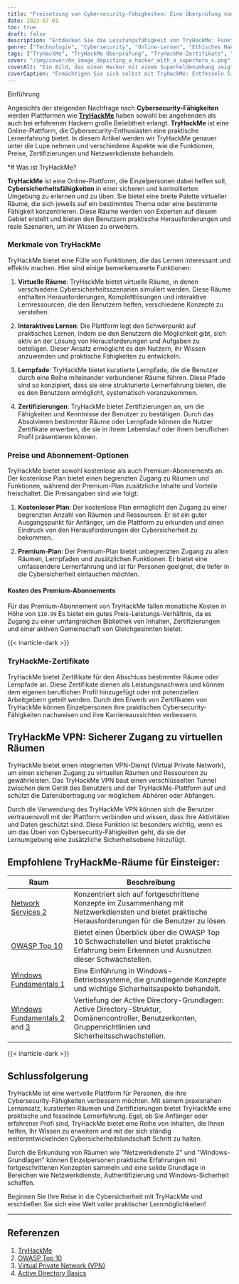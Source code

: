 ```yaml
---
title: "Freisetzung von Cybersecurity-Fähigkeiten: Eine Überprüfung von TryHackMe"
date: 2023-07-01
toc: true
draft: false
description: "Entdecken Sie die Leistungsfähigkeit von TryHackMe: Funktionen, Preise, Zertifizierungen, Netzwerkdienste und mehr, damit Sie Ihre Cybersecurity-Fähigkeiten beherrschen können."
genre: ["Technologie", "Cybersecurity", "Online-Lernen", "Ethisches Hacking", "Netzwerksicherheit", "Virtuelle Labore", "Zertifizierungen", "Lernpfade", "Praktische Erfahrung", "TryHackMe Überprüfung"]
tags: ["TryHackMe", "TryHackMe Überprüfung", "TryHackMe-Zertifikate", "TryHackMe Preisgestaltung", "TryHackMe Netzwerkdienste 2", "TryHackMe-Abonnement", "TryHackMe Umgehung der Authentifizierung", "TryHackMe Datei Einschluss", "TryHackMe OWASP Top 10 Komplettlösung", "TryHackMe VPN", "TryHackMe Windows Fundamentals 1", "TryHackMe Active Directory", "TryHackMe Active Directory-Grundlagen", "TryHackMe Answers", "TryHackMe Linux Fundamentals Part 3", "TryHackMe Logo", "TryHackMe Mitre", "TryHackMe Splunk", "TryHackMe SQL Injection", "TryHackMe-Unterstützung", "TryHackMe Tools zur Bedrohungsanalyse", "TryHackMe Upload-Schwachstellen", "TryHackMe Gehen einer Anwendung", "TryHackMe Windows Fundamentals 2", "TryHackMe Windows Fundamentals 3", "TryHackMe Blau", "TryHackMe Blue Komplettlösung"]
cover: "/img/cover/An_image_depicting_a_hacker_with_a_superhero_c.png"
coverAlt: "Ein Bild, das einen Hacker mit einem Superheldenumhang zeigt, symbolisiert die durch die Cybersicherheitsschulung von TryHackMe erlangte Machtfülle."
coverCaption: "Ermächtigen Sie sich selbst mit TryHackMe: Entfesseln Sie Ihre Cybersecurity-Superkräfte"
---
```

 Einführung

Angesichts der steigenden Nachfrage nach **Cybersecurity-Fähigkeiten** werden Plattformen wie [**TryHackMe**](https://tryhackme.com/) haben sowohl bei angehenden als auch bei erfahrenen Hackern große Beliebtheit erlangt. **TryHackMe** ist eine Online-Plattform, die Cybersecurity-Enthusiasten eine praktische Lernerfahrung bietet. In diesem Artikel werden wir TryHackMe genauer unter die Lupe nehmen und verschiedene Aspekte wie die Funktionen, Preise, Zertifizierungen und Netzwerkdienste behandeln.

*# Was ist TryHackMe?

**TryHackMe** ist eine Online-Plattform, die Einzelpersonen dabei helfen soll, **Cybersicherheitsfähigkeiten** in einer sicheren und kontrollierten Umgebung zu erlernen und zu üben. Sie bietet eine breite Palette virtueller Räume, die sich jeweils auf ein bestimmtes Thema oder eine bestimmte Fähigkeit konzentrieren. Diese Räume werden von Experten auf diesem Gebiet erstellt und bieten den Benutzern praktische Herausforderungen und reale Szenarien, um ihr Wissen zu erweitern.

### Merkmale von TryHackMe

TryHackMe bietet eine Fülle von Funktionen, die das Lernen interessant und effektiv machen. Hier sind einige bemerkenswerte Funktionen:

1. **Virtuelle Räume**: TryHackMe bietet virtuelle Räume, in denen verschiedene Cybersicherheitsszenarien simuliert werden. Diese Räume enthalten Herausforderungen, Komplettlösungen und interaktive Lernressourcen, die den Benutzern helfen, verschiedene Konzepte zu verstehen.

2. **Interaktives Lernen**: Die Plattform legt den Schwerpunkt auf praktisches Lernen, indem sie den Benutzern die Möglichkeit gibt, sich aktiv an der Lösung von Herausforderungen und Aufgaben zu beteiligen. Dieser Ansatz ermöglicht es den Nutzern, ihr Wissen anzuwenden und praktische Fähigkeiten zu entwickeln.

3. **Lernpfade**: TryHackMe bietet kuratierte Lernpfade, die die Benutzer durch eine Reihe miteinander verbundener Räume führen. Diese Pfade sind so konzipiert, dass sie eine strukturierte Lernerfahrung bieten, die es den Benutzern ermöglicht, systematisch voranzukommen.

4. **Zertifizierungen**: TryHackMe bietet Zertifizierungen an, um die Fähigkeiten und Kenntnisse der Benutzer zu bestätigen. Durch das Absolvieren bestimmter Räume oder Lernpfade können die Nutzer Zertifikate erwerben, die sie in ihrem Lebenslauf oder ihrem beruflichen Profil präsentieren können.

### Preise und Abonnement-Optionen

TryHackMe bietet sowohl kostenlose als auch Premium-Abonnements an. Der kostenlose Plan bietet einen begrenzten Zugang zu Räumen und Funktionen, während der Premium-Plan zusätzliche Inhalte und Vorteile freischaltet. Die Preisangaben sind wie folgt:

1. **Kostenloser Plan**: Der kostenlose Plan ermöglicht den Zugang zu einer begrenzten Anzahl von Räumen und Ressourcen. Er ist ein guter Ausgangspunkt für Anfänger, um die Plattform zu erkunden und einen Eindruck von den Herausforderungen der Cybersicherheit zu bekommen.

2. **Premium-Plan**: Der Premium-Plan bietet unbegrenzten Zugang zu allen Räumen, Lernpfaden und zusätzlichen Funktionen. Er bietet eine umfassendere Lernerfahrung und ist für Personen geeignet, die tiefer in die Cybersicherheit eintauchen möchten.

#### Kosten des Premium-Abonnements

Für das Premium-Abonnement von TryHackMe fallen monatliche Kosten in Höhe von `$10.99` Es bietet ein gutes Preis-Leistungs-Verhältnis, da es Zugang zu einer umfangreichen Bibliothek von Inhalten, Zertifizierungen und einer aktiven Gemeinschaft von Gleichgesinnten bietet.

{{< inarticle-dark >}}

### TryHackMe-Zertifikate

TryHackMe bietet Zertifikate für den Abschluss bestimmter Räume oder Lernpfade an. Diese Zertifikate dienen als Leistungsnachweis und können dem eigenen beruflichen Profil hinzugefügt oder mit potenziellen Arbeitgebern geteilt werden. Durch den Erwerb von Zertifikaten von TryHackMe können Einzelpersonen ihre praktischen Cybersecurity-Fähigkeiten nachweisen und ihre Karriereaussichten verbessern.

## TryHackMe VPN: Sicherer Zugang zu virtuellen Räumen

TryHackMe bietet einen integrierten VPN-Dienst (Virtual Private Network), um einen sicheren Zugang zu virtuellen Räumen und Ressourcen zu gewährleisten. Das TryHackMe VPN baut einen verschlüsselten Tunnel zwischen dem Gerät des Benutzers und der TryHackMe-Plattform auf und schützt die Datenübertragung vor möglichem Abhören oder Abfangen.

Durch die Verwendung des TryHackMe VPN können sich die Benutzer vertrauensvoll mit der Plattform verbinden und wissen, dass ihre Aktivitäten und Daten geschützt sind. Diese Funktion ist besonders wichtig, wenn es um das Üben von Cybersecurity-Fähigkeiten geht, da sie der Lernumgebung eine zusätzliche Sicherheitsebene hinzufügt.

## Empfohlene TryHackMe-Räume für Einsteiger:

| Raum | Beschreibung |
|------------------------------------|------------------------------------------------------------------------------------------------------------------------------------------|
| [Network Services 2 ](https://tryhackme.com/room/networkservices2)                | Konzentriert sich auf fortgeschrittene Konzepte im Zusammenhang mit Netzwerkdiensten und bietet praktische Herausforderungen für die Benutzer zu lösen.                             |
| [OWASP Top 10](https://tryhackme.com/room/owasptop102021)           | Bietet einen Überblick über die OWASP Top 10 Schwachstellen und bietet praktische Erfahrung beim Erkennen und Ausnutzen dieser Schwachstellen. | |
| [Windows Fundamentals 1  ](https://tryhackme.com/room/windowsfundamentals1xbx)           | Eine Einführung in Windows-Betriebssysteme, die grundlegende Konzepte und wichtige Sicherheitsaspekte behandelt.                       |
| [Windows Fundamentals 2](https://tryhackme.com/room/windowsfundamentals2x0x) and [3](https://tryhackme.com/room/windowsfundamentals3xzx)       | Vertiefung der Active Directory-Grundlagen: Active Directory-Struktur, Domänencontroller, Benutzerkonten, Gruppenrichtlinien und Sicherheitsschwachstellen.                    |


{{< inarticle-dark >}}

## Schlussfolgerung

TryHackMe ist eine wertvolle Plattform für Personen, die ihre Cybersecurity-Fähigkeiten verbessern möchten. Mit seinem praxisnahen Lernansatz, kuratierten Räumen und Zertifizierungen bietet TryHackMe eine praktische und fesselnde Lernerfahrung. Egal, ob Sie Anfänger oder erfahrener Profi sind, TryHackMe bietet eine Reihe von Inhalten, die Ihnen helfen, Ihr Wissen zu erweitern und mit der sich ständig weiterentwickelnden Cybersicherheitslandschaft Schritt zu halten.

Durch die Erkundung von Räumen wie "Netzwerkdienste 2" und "Windows-Grundlagen" können Einzelpersonen praktische Erfahrungen mit fortgeschrittenen Konzepten sammeln und eine solide Grundlage in Bereichen wie Netzwerkdienste, Authentifizierung und Windows-Sicherheit schaffen.

Beginnen Sie Ihre Reise in die Cybersicherheit mit TryHackMe und erschließen Sie sich eine Welt voller praktischer Lernmöglichkeiten!

______

## Referenzen

1. [TryHackMe](https://tryhackme.com)
2. [OWASP Top 10](https://owasp.org/www-project-top-ten/)
3. [Virtual Private Network (VPN)](https://en.wikipedia.org/wiki/Virtual_private_network)
4. [Active Directory Basics](https://docs.microsoft.com/en-us/windows-server/identity/ad-ds/get-started/virtual-dc/active-directory-domain-services-overview)

